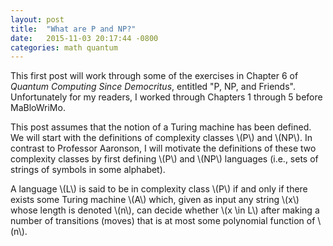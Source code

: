 ```yaml
---
layout: post
title:  "What are P and NP?"
date:   2015-11-03 20:17:44 -0800
categories: math quantum
---
```


This first post will work through some of the exercises in Chapter 6 of
*Quantum Computing Since Democritus*, entitled "P, NP, and Friends".
Unfortunately for my readers, I worked through Chapters 1 through 5 before
MaBloWriMo.

This post assumes that the notion of a Turing machine has been defined. We will
start with the definitions of complexity classes \\(P\\) and \\(NP\\). In
contrast to Professor Aaronson, I will motivate the definitions of these two
complexity classes by first defining \\(P\\) and \\(NP\\) languages (i.e., sets
of strings of symbols in some alphabet).

A language \\(L\\) is said to be in complexity class \\(P\\) if and only if there
exists some Turing machine \\(A\\) which, given as input any string \\(x\\)
whose length is denoted \\(n\\), can decide whether \\(x \in L\\) after making
a number of transitions (moves) that is at most some polynomial function of
\\(n\\).

